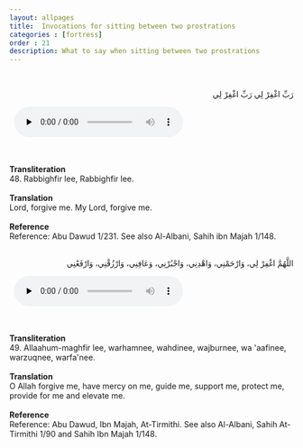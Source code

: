 ```yaml
---
layout: allpages
title:  Invocations for sitting between two prostrations
categories : [fortress]
order : 21
description: What to say when sitting between two prostrations
---
```

&nbsp;
<div class="arabictext" dir="RTL">

رَبِّ اغْفِرْ لِي رَبِّ اغْفِرْ لِي

</div>
&nbsp;


<audio controls  preload="none">
  <source src="{{ site.baseurl }}/audio/fortress/48.mp3" type="audio/mpeg">
Your browser does not support the audio element.
</audio>


&nbsp;
<div class="duaextra" tabindex="0">
<div><strong>Transliteration</strong></div>
<div class="extra">48. Rabbighfir lee, Rabbighfir lee.</div>
</div>
&nbsp;
<div class="duaextra" tabindex="0">
<div><strong>Translation</strong></div>
<div class="extra">Lord, forgive me. My Lord, forgive me.</div>
</div>
&nbsp;
<div class="duaextra" tabindex="0">
<div><strong>Reference</strong></div>
<div class="extra">Reference: Abu Dawud 1/231. See also Al-Albani, Sahih ibn Majah 1/148.</div>
</div>
&nbsp;
<div class="arabictext" dir="RTL">

اللَّهُمَّ اغْفِرْ لِي، وَارْحَمْنِي، وَاهْدِنِي، وَاجْبُرْنِي، وَعَافِنِي، وَارْزُقْنِي، وَارْفَعْنِي

</div>
&nbsp;


<audio controls  preload="none">
  <source src="{{ site.baseurl }}/audio/fortress/49.mp3" type="audio/mpeg">
Your browser does not support the audio element.
</audio>


&nbsp;
<div class="duaextra" tabindex="0">
<div><strong>Transliteration</strong></div>
<div class="extra">49. Allaahum-maghfir lee, warhamnee, wahdinee, wajburnee, wa 'aafinee, warzuqnee, warfa'nee.</div>
</div>
&nbsp;
<div class="duaextra" tabindex="0">
<div><strong>Translation</strong></div>
<div class="extra">O Allah forgive me, have mercy on me, guide me, support me, protect me, provide for me and elevate me.</div>
</div>
&nbsp;
<div class="duaextra" tabindex="0">
<div><strong>Reference</strong></div>
<div class="extra">Reference: Abu Dawud, Ibn Majah, At-Tirmithi. See also Al-Albani, Sahih At-Tirmithi 1/90 and Sahih Ibn Majah 1/148.</div>
</div>